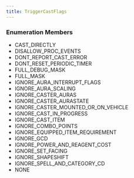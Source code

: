 ```yaml
---
title: TriggerCastFlags
---
```






### Enumeration Members
- CAST\_DIRECTLY
- DISALLOW\_PROC\_EVENTS
- DONT\_REPORT\_CAST\_ERROR
- DONT\_RESET\_PERIODIC\_TIMER
- FULL\_DEBUG\_MASK
- FULL\_MASK
- IGNORE\_AURA\_INTERRUPT\_FLAGS
- IGNORE\_AURA\_SCALING
- IGNORE\_CASTER\_AURAS
- IGNORE\_CASTER\_AURASTATE
- IGNORE\_CASTER\_MOUNTED\_OR\_ON\_VEHICLE
- IGNORE\_CAST\_IN\_PROGRESS
- IGNORE\_CAST\_ITEM
- IGNORE\_COMBO\_POINTS
- IGNORE\_EQUIPPED\_ITEM\_REQUIREMENT
- IGNORE\_GCD
- IGNORE\_POWER\_AND\_REAGENT\_COST
- IGNORE\_SET\_FACING
- IGNORE\_SHAPESHIFT
- IGNORE\_SPELL\_AND\_CATEGORY\_CD
- NONE
